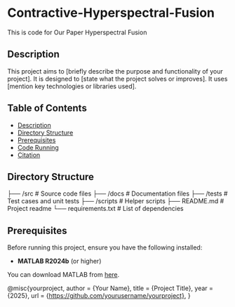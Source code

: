 # Contractive-Hyperspectral-Fusion
This is code for Our Paper Hyperspectral Fusion
## Description
This project aims to [briefly describe the purpose and functionality of your project]. It is designed to [state what the project solves or improves]. It uses [mention key technologies or libraries used].

## Table of Contents
- [Description](#description)
- [Directory Structure](#directory-structure)
- [Prerequisites](#prerequisites)
- [Code Running](#code-running)
- [Citation](#citation)

## Directory Structure
├── /src              # Source code files
├── /docs             # Documentation files
├── /tests            # Test cases and unit tests
├── /scripts          # Helper scripts
├── README.md         # Project readme
└── requirements.txt  # List of dependencies



## Prerequisites
Before running this project, ensure you have the following installed:
- **MATLAB R2024b** (or higher)

You can download MATLAB from [here](https://www.mathworks.com/products/matlab.html).





@misc{yourproject,
  author = {Your Name},
  title = {Project Title},
  year = {2025},
  url = {https://github.com/yourusername/yourproject},
}
